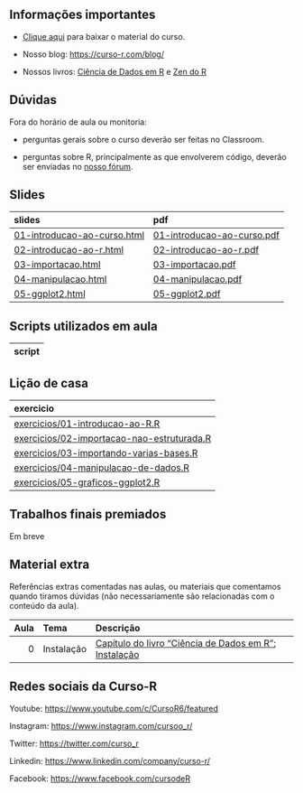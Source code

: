 
<!-- README.md is generated from README.Rmd. Please edit that file -->

## Informações importantes

-   [Clique
    aqui](https://github.com/curso-r/main-r4ds-1/raw/master/material_do_curso.zip)
    para baixar o material do curso.

-   Nosso blog: <https://curso-r.com/blog/>

-   Nossos livros: [Ciência de Dados em R](https://livro.curso-r.com/) e
    [Zen do R](https://curso-r.github.io/zen-do-r/)

## Dúvidas

Fora do horário de aula ou monitoria:

-   perguntas gerais sobre o curso deverão ser feitas no Classroom.

-   perguntas sobre R, principalmente as que envolverem código, deverão
    ser enviadas no [nosso fórum](https://discourse.curso-r.com/).

## Slides

| slides                                                                                                  | pdf                                                                                                   |
|:--------------------------------------------------------------------------------------------------------|:------------------------------------------------------------------------------------------------------|
| [01-introducao-ao-curso.html](https://curso-r.github.io/main-r4ds-1/slides/01-introducao-ao-curso.html) | [01-introducao-ao-curso.pdf](https://curso-r.github.io/main-r4ds-1/slides/01-introducao-ao-curso.pdf) |
| [02-introducao-ao-r.html](https://curso-r.github.io/main-r4ds-1/slides/02-introducao-ao-r.html)         | [02-introducao-ao-r.pdf](https://curso-r.github.io/main-r4ds-1/slides/02-introducao-ao-r.pdf)         |
| [03-importacao.html](https://curso-r.github.io/main-r4ds-1/slides/03-importacao.html)                   | [03-importacao.pdf](https://curso-r.github.io/main-r4ds-1/slides/03-importacao.pdf)                   |
| [04-manipulacao.html](https://curso-r.github.io/main-r4ds-1/slides/04-manipulacao.html)                 | [04-manipulacao.pdf](https://curso-r.github.io/main-r4ds-1/slides/04-manipulacao.pdf)                 |
| [05-ggplot2.html](https://curso-r.github.io/main-r4ds-1/slides/05-ggplot2.html)                         | [05-ggplot2.pdf](https://curso-r.github.io/main-r4ds-1/slides/05-ggplot2.pdf)                         |

## Scripts utilizados em aula

| script |
|:-------|

## Lição de casa

| exercicio                                                                                                                      |
|:-------------------------------------------------------------------------------------------------------------------------------|
| [exercicios/01-introducao-ao-R.R](https://curso-r.github.io/main-r4ds-1/exercicios/01-introducao-ao-R.R)                       |
| [exercicios/02-importacao-nao-estruturada.R](https://curso-r.github.io/main-r4ds-1/exercicios/02-importacao-nao-estruturada.R) |
| [exercicios/03-importando-varias-bases.R](https://curso-r.github.io/main-r4ds-1/exercicios/03-importando-varias-bases.R)       |
| [exercicios/04-manipulacao-de-dados.R](https://curso-r.github.io/main-r4ds-1/exercicios/04-manipulacao-de-dados.R)             |
| [exercicios/05-graficos-ggplot2.R](https://curso-r.github.io/main-r4ds-1/exercicios/05-graficos-ggplot2.R)                     |

## Trabalhos finais premiados

Em breve

## Material extra

Referências extras comentadas nas aulas, ou materiais que comentamos
quando tiramos dúvidas (não necessariamente são relacionadas com o
conteúdo da aula).

| Aula | Tema       | Descrição                                                                                            |
|-----:|:-----------|:-----------------------------------------------------------------------------------------------------|
|    0 | Instalação | [Capítulo do livro “Ciência de Dados em R”: Instalação](https://livro.curso-r.com/1-instalacao.html) |

## Redes sociais da Curso-R

Youtube: <https://www.youtube.com/c/CursoR6/featured>

Instagram: <https://www.instagram.com/cursoo_r/>

Twitter: <https://twitter.com/curso_r>

Linkedin: <https://www.linkedin.com/company/curso-r/>

Facebook: <https://www.facebook.com/cursodeR>
